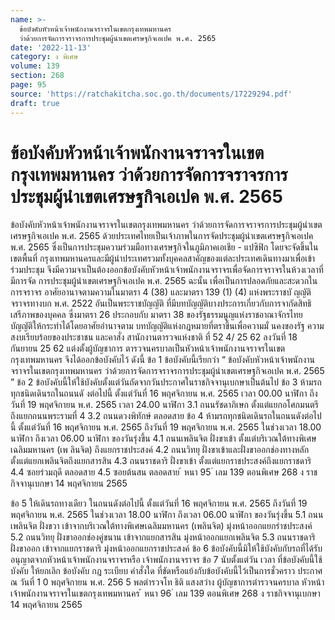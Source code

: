 ```yaml
---
name: >-
  ข้อบังคับหัวหน้าเจ้าพนักงานจราจรในเขตกรุงเทพมหานคร
  ว่าด้วยการจัดการจราจรการประชุมผู้นำเขตเศรษฐกิจเอเปค พ.ศ. 2565
date: '2022-11-13'
category: ง พิเศษ
volume: 139
section: 268
page: 95
source: 'https://ratchakitcha.soc.go.th/documents/17229294.pdf'
draft: true
---
```


# ข้อบังคับหัวหน้าเจ้าพนักงานจราจรในเขตกรุงเทพมหานคร ว่าด้วยการจัดการจราจรการประชุมผู้นำเขตเศรษฐกิจเอเปค พ.ศ. 2565

ข้อบังคับหัวหน้าเจ้าพนักงานจราจรในเขตกรุงเทพมหานคร ว่าด้วยการจัดการจราจรการประชุมผู้นำเขตเศรษฐกิจเอเปค พ.ศ. 2565 ด้วยประเทศไทยเป็นเจ้าภาพในการจัดประชุมผู้นำเขตเศรษฐกิจเอเปค พ.ศ. 2565 ซึ่งเป็นการประชุมความร่วมมือทางเศรษฐกิจในภูมิภาคเอเชีย - แปซิฟิก โดยจะจัดขึ้นในเขตพื้นที่ กรุงเทพมหานครและมีผู้นำประเทศรวมทั้งบุคคลสาคัญของแต่ละประเทศเดินทางมาเพื่อเข้าร่วมประชุม จึงมีความจาเป็นต้องออกข้อบังคับหัวหน้าเจ้าพนักงานจราจรเพื่อจัดการจราจรในห้วงเวลาที่มีการจัด การประชุมผู้นำเขตเศรษฐกิจเอเปค พ.ศ. 2565 ฉะนั้น เพื่อเป็นการปลอดภัยและสะดวกในการจราจร อาศัยอานาจตามความในมาตรา 4 (38) และมาตรา 139 (1) (4) แห่งพระราชบั ญญัติจราจรทางบก พ.ศ. 2522 อันเป็นพระราชบัญญัติ ที่มีบทบัญญัติบางประการเกี่ยวกับการจากัดสิทธิเสรีภาพของบุคคล ซึ่งมาตรา 26 ประกอบกับ มาตรา 38 ของรัฐธรรมนูญแห่งราชอาณาจักรไทย บัญญัติให้กระทำได้โดยอาศัยอำนาจตาม บทบัญญัติแห่งกฎหมายที่ตราขึ้นเพื่อความมั่ นคงของรัฐ ความสงบเรียบร้อยของประชาชน และคาสั่ง สานักงานตารวจแห่งชาติ ที่ 52 4/ 25 62 ลงวันที่ 18 กันยายน 25 62 แต่งตั้งผู้บัญชาการ ตารวจนครบาลเป็นหัวหน้าเจ้าพนักงานจราจรในเขตกรุงเทพมหานคร จึงได้ออกข้อบังคับไว้ ดังนี้ ข้อ 1 ข้อบังคับนี้เรียกว่า “ ข้อบังคับหัวหน้าเจ้าพนักงานจราจรในเขตกรุงเทพมหานคร ว่าด้วยการจัดการจราจรการประชุมผู้นำเขตเศรษฐกิจเอเปค พ.ศ. 2565 ” ข้อ 2 ข้อบังคับนี้ให้ใช้บังคับตั้งแต่วันถัดจากวันประกาศในราชกิจจานุเบกษาเป็นต้นไป ข้อ 3 ห้ามรถทุกชนิดเดินรถในถนนดั งต่อไปนี้ ตั้งแต่วันที่ 16 พฤศจิกายน พ.ศ. 2565 เวลา 00.00 นาฬิกา ถึงวันที่ 19 พฤศจิกายน พ.ศ. 2565 เวลา 24.00 นาฬิกา 3.1 ถนนรัชดาภิเษก ตั้งแต่แยกอโศกมนตรี ถึงแยกถนนพระรามที่ 4 3.2 ถนนดวงพิทักษ์ ตลอดสาย ข้อ 4 ห้ามรถทุกชนิดเดินรถในถนนดังต่อไปนี้ ตั้งแต่วันที่ 16 พฤศจิกายน พ.ศ. 2565 ถึงวันที่ 19 พฤศจิกายน พ.ศ. 2565 ในช่วงเวลา 18.00 นาฬิกา ถึงเวลา 06.00 นาฬิกา ของวันรุ่งขึ้น 4.1 ถนนเพลินจิต ฝั่งขาเข้า ตั้งแต่บริเวณใต้ทางพิเศษเฉลิมมหานคร (เพ ลินจิต) ถึงแยกราชประสงค์ 4.2 ถนนวิทยุ ฝั่งขาเข้าและฝั่งขาออกช่องทางหลัก ตั้งแต่แยกเพลินจิตถึงแยกสารสิน 4.3 ถนนราชดาริ ฝั่งขาเข้า ตั้งแต่แยกราชประสงค์ถึงแยกราชดาริ 4.4 ซอยร่วมฤดี ตลอดสาย 4.5 ซอยต้นสน ตลอดสาย ้ หนา 95 ่ เลม 139 ตอนพิเศษ 268 ง ราชกิจจานุเบกษา 14 พฤศจิกายน 2565

ข้อ 5 ให้เดินรถทางเดียว ในถนนดังต่อไปนี้ ตั้งแต่วันที่ 16 พฤศจิกายน พ.ศ. 2565 ถึงวันที่ 19 พฤศจิกายน พ.ศ. 2565 ในช่วงเวลา 18.00 นาฬิกา ถึงเวลา 06.00 นาฬิกา ของวันรุ่งขึ้น 5.1 ถนนเพลินจิต ฝั่งขวา เข้าจากบริเวณใต้ทางพิเศษเฉลิมมหานคร (เพลินจิต) มุ่งหน้าออกแยกรำชประสงค์ 5.2 ถนนวิทยุ ฝั่งขาออกช่องคู่ขนาน เข้าจากแยกสารสิน มุ่งหน้าออกแยกเพลินจิต 5.3 ถนนราชดาริ ฝั่งขาออก เข้าจากแยกราชดาริ มุ่งหน้าออกแยกราชประสงค์ ข้อ 6 ข้อบังคับนี้มิให้ใช้บังคับกับรถที่ได้รับอนุญาตจากหัวหน้าเจ้าพนักงานจราจรหรือ เจ้าพนักงานจราจร ข้อ 7 นับตั้งแต่วัน เวลา ที่ข้อบังคับนี้ใช้บังคับ ให้ยกเลิก ข้อบังคับ กฎ ระเบียบ คำสั่งใด ที่ขัดหรือแย้งกับข้อบังคับนี้ไว้เป็นการชั่วคราว ประกาศ ณ วันที่ 1 0 พฤศจิกายน พ.ศ. 256 5 พลตำรวจโท ธิติ แสงสว่าง ผู้บัญชาการตำรวจนครบาล หัวหน้าเจ้าพนักงานจราจรในเขตกรุงเทพมหานคร ้ หนา 96 ่ เลม 139 ตอนพิเศษ 268 ง ราชกิจจานุเบกษา 14 พฤศจิกายน 2565
